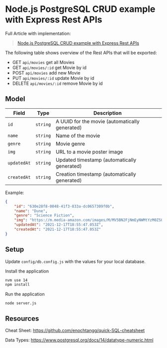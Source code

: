 # Node.js PostgreSQL CRUD example with Express Rest APIs

Full Article with implementation:
> [Node.js PostgreSQL CRUD example with Express Rest APIs](https://bezkoder.com/node-express-sequelize-postgresql/)

The following table shows overview of the Rest APIs that will be exported:

- GET     `api/movies`	           get all Movies
- GET     `api/movies/:id`         get Movie by id
- POST    `api/movies`             add new Movie
- PUT     `api/movies/:id`         update Movie by id
- DELETE  `api/movies/:id`         remove Movie by id

## Model

| Field | Type  | Description
|---    |---    |---
| `id` | `string` | A UUID for the movie (automatically generated)
| `name` | `string` | Name of the movie
| `genre` | `string` | Movie genre
| `img` | `string` | URL to a movie poster image
| `updatedAt` | `string` | Updated timestamp (automatically generated)
| `createdAt` | `string` | Creation timestamp (automatically generated)

Example:

```json
{
    "id": "630e28f8-0048-41f3-833a-dc0657309f0b",
    "name": "Dune",
    "genre": "Science Fiction",
    "img": "https://m.media-amazon.com/images/M/MV5BN2FjNmEyNWMtYzM0ZS00NjIyLTg5YzYtYThlMGVjNzE1OGViXkEyXkFqcGdeQXVyMTkxNjUyNQ@@._V1_FMjpg_UX1000_.jpg",
    "updatedAt": "2021-12-17T18:55:47.053Z",
    "createdAt": "2021-12-17T18:55:47.053Z"
}
```

## Setup

Update `config/db.config.js` with the values for your local database.

Install the application

```sh
nvm use 14
npm install
```

Run the application

```
node server.js
```

## Resources

Cheat Sheet: <https://github.com/enochtangg/quick-SQL-cheatsheet>

Data Types: <https://www.postgresql.org/docs/14/datatype-numeric.html>
